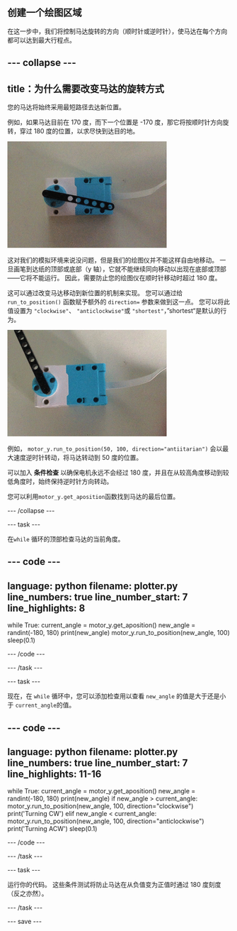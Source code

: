 ## 创建一个绘图区域

在这一步中，我们将控制马达旋转的方向（顺时针或逆时针），使马达在每个方向都可以达到最大行程点。

--- collapse ---
---
title：为什么需要改变马达的旋转方式
---

您的马达将始终采用最短路径去达新位置。

例如，如果马达目前在 170 度，而下一个位置是 -170 度，那它将按顺时针方向旋转，穿过 180 度的位置，以求尽快到达目的地。

![一个正在挥动黑色横梁组件的乐高（LEGO®）Technic™ 马达的动图。 马达依据数据转动，带动连接的横梁像时钟指针一样旋转。 马达 360 度旋转，时不时在顺时针和逆时针方向通过零位。](images/motor_through_zero.gif)

这对我们的模拟环境来说没问题，但是我们的绘图仪并不能这样自由地移动。 一旦画笔到达纸的顶部或底部（y 轴），它就不能继续同向移动以出现在底部或顶部——它将不能运行。 因此，需要防止您的绘图仪在顺时针移动时超过 180 度。

这可以通过改变马达移动到新位置的机制来实现。 您可以通过给 `run_to_position()` 函数赋予额外的 `direction=` 参数来做到这一点。 您可以将此值设置为 `"clockwise"`、 `"anticlockwise"`或 `"shortest"`，”shortest“是默认的行为。

![一个正在挥动黑色横梁组件的乐高（LEGO®）Technic™ 马达的动图。 马达依据数据转动，带动连接的横梁像时钟指针一样旋转。 马达在 0 到 180 度之间转动，但从不跨过零点。](images/motor_not_zero.gif)

例如， `motor_y.run_to_position(50, 100, direction="antiitarian")` 会以最大速度逆时针转动，将马达转动到 50 度的位置。

可以加入 **条件检查** 以确保电机永远不会经过 180 度，并且在从较高角度移动到较低角度时，始终保持逆时针方向转动。

您可以利用`motor_y.get_aposition`函数找到马达的最后位置。

--- /collapse ---

--- task ---

在`while` 循环的顶部检查马达的当前角度。

--- code ---
---
language: python filename: plotter.py line_numbers: true line_number_start: 7
line_highlights: 8
---

while True: current_angle = motor_y.get_aposition() new_angle = randint(-180, 180) print(new_angle) motor_y.run_to_position(new_angle, 100) sleep(0.1)

--- /code ---

--- /task ---

--- task ---

现在，在 `while` 循环中，您可以添加检查用以查看 `new_angle` 的值是大于还是小于 `current_angle`的值。

--- code ---
---
language: python filename: plotter.py line_numbers: true line_number_start: 7
line_highlights: 11-16
---

while True: current_angle = motor_y.get_aposition() new_angle = randint(-180, 180) print(new_angle) if new_angle > current_angle: motor_y.run_to_position(new_angle, 100, direction="clockwise") print('Turning CW') elif new_angle < current_angle: motor_y.run_to_position(new_angle, 100, direction="anticlockwise") print('Turning ACW') sleep(0.1)

--- /code ---

--- /task ---

--- task ---

运行你的代码。 这些条件测试将防止马达在从负值变为正值时通过 180 度刻度（反之亦然）。

--- /task ---

--- save ---

